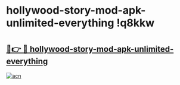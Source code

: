 # hollywood-story-mod-apk-unlimited-everything !q8kkw

# <h2><a href="https://9whp7p.esa.edu.pl?title=hollywood-story-mod-apk-unlimited-everything&ref=q8kkw">🔗👉 🔴 hollywood-story-mod-apk-unlimited-everything</a></h2>

[![acn](https://github.com/user-attachments/assets/0f9c940e-d8b0-45ae-aac7-cd30a18b3e1c)](https://9whp7p.esa.edu.pl?title=hollywood-story-mod-apk-unlimited-everything&ref=q8kkw)

